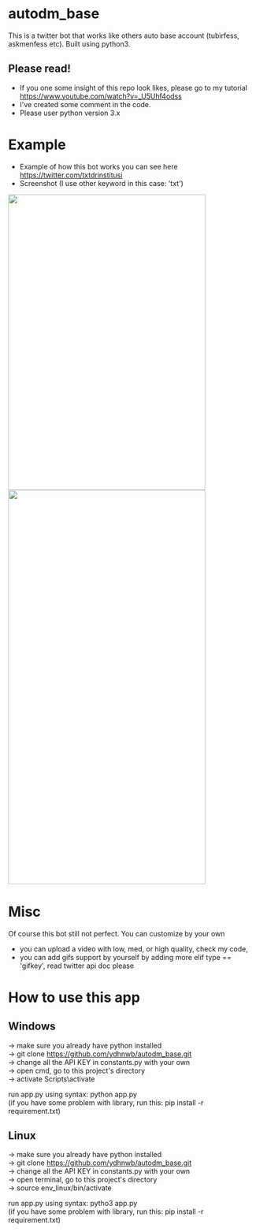 # autodm_base
This is a twitter bot that works like others auto base account (tubirfess, askmenfess etc). Built using python3.

## Please read!
- If you one some insight of this repo look likes, please go to my tutorial https://www.youtube.com/watch?v=_U5Uhf4odss <br>
- I've created some comment in the code.
- Please user python version 3.x

# Example
- Example of how this bot works you can see here https://twitter.com/txtdrinstitusi <br>
- Screenshot (I use other keyword in this case: 'txt')


<img src="https://pbs.twimg.com/media/EXwH9O7XkAIlxiD?format=jpg&name=large" width="400" height="600">
<img src="https://pbs.twimg.com/media/EXwH-VpVAAI1-54?format=jpg&name=large" width="400" height="800">



# Misc
Of course this bot still not perfect. You can customize by your own
- you can upload a video with low, med, or high quality, check my code, <br>
- you can add gifs support by yourself by adding more elif type == 'gifkey', read twitter api doc please <br>

# How to use this app
## Windows
-> make sure you already have python installed <br>
-> git clone https://github.com/ydhnwb/autodm_base.git <br>
-> change all the API KEY in constants.py with your own <br>
-> open cmd, go to this project's directory <br>
-> activate Scripts\activate <br>

run app.py using syntax: python app.py <br>
(if you have some problem with library, run this: pip install -r requirement.txt)

## Linux
-> make sure you already have python installed <br>
-> git clone https://github.com/ydhnwb/autodm_base.git <br>
-> change all the API KEY in constants.py with your own <br>
-> open terminal, go to this project's directory <br>
-> source env_linux/bin/activate <br>

run app.py using syntax: pytho3 app.py <br>
(if you have some problem with library, run this: pip install -r requirement.txt)

